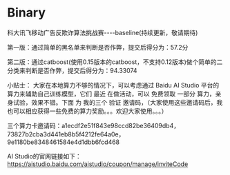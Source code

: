 # Binary
科大讯飞移动广告反欺诈算法挑战赛----baseline(持续更新，敬请期待)


第一版：通过简单的黑名单来判断是否作弊，提交后得分为：57.2分


第二版：通过catboost(使用0.15版本的catboost，不支持0.12版本)做个简单的二分类来判断是否作弊，提交后得分为：94.33074


小贴士：
大家在本地算力不够的情况下，可以考虑通过 Baidu AI Studio 平台的算力来辅助自己训练模型，它们 最近 在做活动，可以 免费领取 一部分 算力，亲身试验，效果不错。下面 为 我的三个 验证 邀请码，（大家使用这些邀请码后，我也可以相应获得一些免费的算力奖励。。。欢迎大家使用。。。）

三个算力卡邀请码：a1ecdf2e51f843e98ccd82be36409db4，73827b2cba3d441eb8b5f4212fe64a0e，9e1180be8348461584e4d1dbb6fcd468

AI Studio的官网链接如下：
https://aistudio.baidu.com/aistudio/coupon/manage/inviteCode

